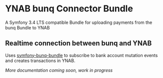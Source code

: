 # YNAB bunq Connector Bundle

A Symfony 3.4 LTS compatible Bundle for uploading payments from the bunq Bundle to YNAB

## Realtime connection between bunq and YNAB
Uses [symfony-bunq-bundle](https://github.com/Jorijn/symfony-bunq-bundle) to subscribe to bank account mutation events and creates transactions in YNAB.

_More documentation coming soon, work in progress_